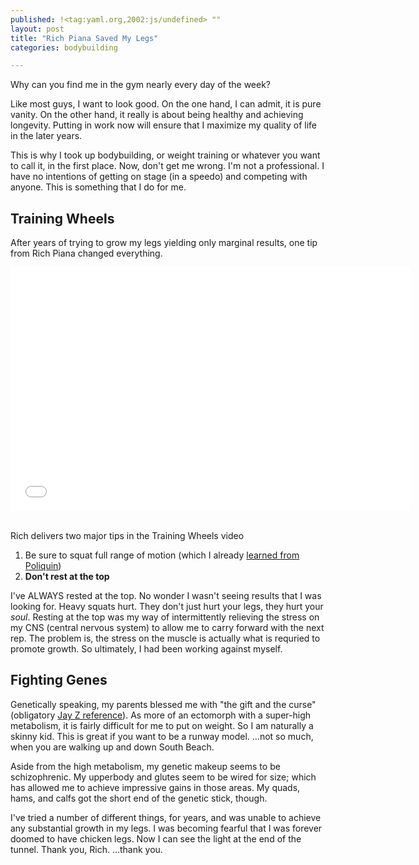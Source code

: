 ```yaml
---
published: !<tag:yaml.org,2002:js/undefined> ""
layout: post
title: "Rich Piana Saved My Legs"
categories: bodybuilding

---
```

Why can you find me in the gym nearly every day of the week?  

Like most guys, I want to look good.  On the one hand, I can admit, it is pure vanity.  On the other hand, it really is about being healthy and achieving longevity.  Putting in work now will ensure that I maximize my quality of life in the later years.

This is why I took up bodybuilding, or weight training or whatever you want to call it, in the first place.  Now, don't get me wrong.  I'm not a professional.  I have no intentions of getting on stage (in a speedo) and competing with anyone.  This is something that I do for me.

## Training Wheels
After years of trying to grow my legs yielding only marginal results, one tip from Rich Piana changed everything.

<iframe width="640" height="390" src="//www.youtube.com/embed/7Y8uH2S_FLw" frameborder="0" allowfullscreen></iframe>
<br> <br>
	
Rich delivers two major tips in the Training Wheels video

1.  Be sure to squat full range of motion (which I already [learned from Poliquin](http://www.poliquingroup.com/Tips/tabid/130/EntryId/1638/Tip-463-Squat-Training-Tips-To-Use-Range-Of-Motion-To-Your-Advantage.aspx))
1.  **Don't rest at the top**

I've ALWAYS rested at the top.  No wonder I wasn't seeing results that I was looking for.  Heavy squats hurt.  They don't just hurt your legs, they hurt your *soul*.  Resting at the top was my way of intermittently relieving the stress on my CNS (central nervous system) to allow me to carry forward with the next rep.  The problem is, the stress on the muscle is actually what is requried to promote growth.  So ultimately, I had been working against myself.

## Fighting Genes
Genetically speaking, my parents blessed me with "the gift and the curse" (obligatory [Jay Z reference](http://en.wikipedia.org/wiki/The_Blueprint_2:_The_Gift_%26_The_Curse)).  As more of an ectomorph with a super-high metabolism, it is fairly difficult for me to put on weight.  So I am naturally a skinny kid.  This is great if you want to be a runway model.  …not so much, when you are walking up and down South Beach.

Aside from the high metabolism, my genetic makeup seems to be schizophrenic.  My upperbody and glutes seem to be wired for size; which has allowed me to achieve impressive gains in those areas.  My quads, hams, and calfs got the short end of the genetic stick, though.

I've tried a number of different things, for years, and was unable to achieve any substantial growth in my legs.  I was becoming fearful that I was forever doomed to have chicken legs.  Now I can see the light at the end of the tunnel.  Thank you, Rich.  …thank you.